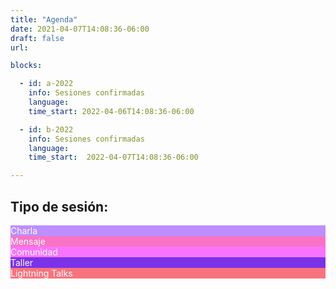 ```yaml
---
title: "Agenda"
date: 2021-04-07T14:08:36-06:00
draft: false
url: 

blocks: 

  - id: a-2022
    info: Sesiones confirmadas
    language: 
    time_start: 2022-04-06T14:08:36-06:00

  - id: b-2022
    info: Sesiones confirmadas
    language: 
    time_start:  2022-04-07T14:08:36-06:00

---
```


## Tipo de sesión:

<div class="color-code-list mb-4">
  <div class="color-code-item" style="background-color: #bc8eff; color: white;">Charla</div>
  <div class="color-code-item" style="background-color: #f873c5; color: white;">Mensaje</div>
  <div class="color-code-item" style="background-color: #f973fd; color: white;">Comunidad</div>
  <div class="color-code-item" style="background-color: #7b32e9; color: white;">Taller</div>
  <div class="color-code-item" style="background-color: #f8737e; color: white;">Lightning Talks</div>
</div>



